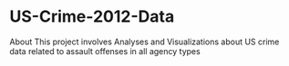 # US-Crime-2012-Data
About This project involves Analyses and Visualizations about US crime data related to assault offenses in all agency types
